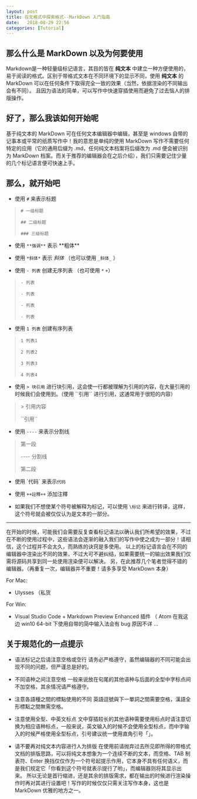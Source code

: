 ```yaml
---
layout: post
title: 在无格式中探索格式--MarkDown 入门指南
date:   2018-08-29 22:56
categories: [Tutorial]
---
```


## 那么什么是 MarkDown 以及为何要使用

Markdown是一种轻量级标记语言，其目的皆在 **纯文本** 中建立一种方便使用的，易于阅读的格式。区别于带格式文本在不同环境下的显示不同，使用 **纯文本** 的 MarkDown 可以在任何条件下取得完全一致的效果（当然，依据渲染的不同输出会有不同）。
且因为语法的简单，可以写作中快速穿插使用而避免了过去恼人的排版操作。

## 好了，那么我该如何开始呢

基于纯文本的 MarkDown 可在任何文本编辑器中编辑，甚至是 windows 自带的记事本或平常的纸质写作中！我的意思是单纯的使用 MarkDown 写作不需要任何特定的应用（它的通用后缀为 .md，任何纯文本档案将后缀改为 .md 便会被识别为 MarkDown 档案。而关于推荐的编辑器会在之后介绍），我们只需要记住少量的几个标记语言便可快速上手。

## 那么，就开始吧

- 使用 `#` 来表示标题
> `# 一级标题`
>
> `## 二级标题`
>
> `### 三级标题`

- 使用 `**强调**` 表示 \*\*粗体\*\*

- 使用 `*斜体*` 表示 *斜体* （也可以使用 `_斜体_` ）

- 使用 `- 列表` 创建无序列表 （也可使用 `*` `+`）
> `- 列表`
>
> `- 列表`
>
> `- 列表`
>
> `- 列表`

- 使用 `1 列表` 创建有序列表
> `1 列表1`
>
> `2 列表2`
>
> `3 列表3`
>
> `4 列表4`

- 使用 `> 块引用` 进行块引用，这会使一行都被理解为引用的内容，在大量引用的时候我们会使用到。（使用 \`\`引用\`\` 进行引用，这通常用于很短的内容）
> \> 引用内容
>
> \`\`引用\`\`

- 使用 `----` 来表示分割线
> 第一段
>
> ---- 分割线
>
> 第二段

- 使用 \`代码\` 来表示`代码`

- 使用 `++註釋++` 添加注釋 

- 如果我们不想使某个符号被解释为标记，可以使用 `\标记` 来进行转译，这样，这个符号就会被仅仅认为是文本的一部分。

---- 

在开始的时候，可能我们会需要反复查看标记语法以确认我们所希望的效果，不过在不断的使用过程中，这些语法会逐渐的融入我们的写作中使之成为一部分！请相信，这个过程并不会太久，而熟练的诀窍是多使用。
以上的标记语言会在不同的编辑器中渲染出不同的效果，不过大可不避纠结，如果需要统一的输出效果我们仅需将源码共享到同一处使用渲染便可以解决。
另，在此推荐几个笔者觉得不错的编辑器。（再重复一次，编辑器并不重要！请多多享受 MarkDown 本身）

For Mac:

- Ulysses
（私货

For Win:

- Visual Studio Code + Markdown Preview Enhanced 插件
（ Atom 在我这边 win10 64-bit 下使用自带的简中输入法会有 bug 原因不详 ...

## 关于规范化的一点提示

- 语法标记之后请注意空格或空行
请务必严格遵守，虽然编辑器的不同可能会出现不同的问题，但严谨总是好的。

- 不同语种之间注意空格
一般来说放在句尾的其他语种与后面的全型中字标点间不加空格，其余情况请严格遵守。

- 注意各語種之間的標點使用的不同
英語逗號與下一單詞之間需要空格，漢語全形標點之間無需空格。

- 注意使用全型、中英文标点
文中穿插较长的其他语种需要使用标点时请注意切换为相应语种标点，一般来说，英文输入的时候不会使用全型标点，而中字输入的时候严格使用全型标点，引号建议统一使用直角引号「」。

- 请不要再对纯文本内容进行人为排版
在使用前请抛弃过去所见即所得的带格式文档的排版思路，可以将纯文本想象为一个连续不断的文本，而空格、TAB 制表符、Enter 换挡仅仅作为一个符号起提示作用，它本身不具有任何语义，而是我们规定它「你看到这个符号就表示提行了哟」，而编辑器则将其显示出来。
所以无论是首行缩进，还是其余的排版需求，都在输出的时候进行渲染操作时再对其进行设置吧！写作的时候仅仅只需关注写作本身，这也是 MarkDown 优雅的地方之一。